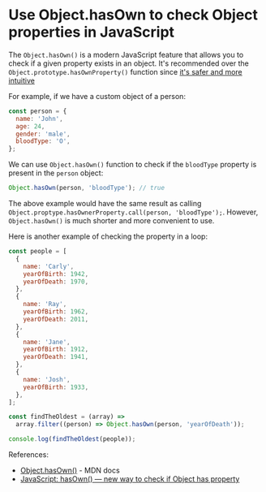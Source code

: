 # Use Object.hasOwn to check Object properties in JavaScript

The `Object.hasOwn()` is a modern JavaScript feature that allows you to check if a given property exists in an object. It's recommended over the `Object.prototype.hasOwnProperty()` function since [it's safer and more intuitive](<https://igorgonchar.medium.com/javascript-hasown-new-way-to-check-if-object-has-property-b93810e47070#:~:text=The%20main%20difference%20is%20that,checks%20only%20the%20object%20itself.&text=hasOwnProperty()%20besides%20focusing%20only,also%20omits%20getters%20and%20setters.>)

For example, if we have a custom object of a person:

```js
const person = {
  name: 'John',
  age: 24,
  gender: 'male',
  bloodType: 'O',
};
```

We can use `Object.hasOwn()` function to check if the `bloodType` property is present in the `person` object:

```js
Object.hasOwn(person, 'bloodType'); // true
```

The above example would have the same result as calling `Object.proptype.hasOwnerProperty.call(person, 'bloodType');`. However, `Object.hasOwn()` is much shorter and more convenient to use.

Here is another example of checking the property in a loop:

```js
const people = [
  {
    name: 'Carly',
    yearOfBirth: 1942,
    yearOfDeath: 1970,
  },
  {
    name: 'Ray',
    yearOfBirth: 1962,
    yearOfDeath: 2011,
  },
  {
    name: 'Jane',
    yearOfBirth: 1912,
    yearOfDeath: 1941,
  },
  {
    name: 'Josh',
    yearOfBirth: 1933,
  },
];

const findTheOldest = (array) =>
  array.filter((person) => Object.hasOwn(person, 'yearOfDeath'));

console.log(findTheOldest(people));
```

References:

- [Object.hasOwn()](https://developer.mozilla.org/en-US/docs/Web/JavaScript/Reference/Global_Objects/Object/hasOwn) - MDN docs
- [JavaScript: hasOwn() — new way to check if Object has property](<https://igorgonchar.medium.com/javascript-hasown-new-way-to-check-if-object-has-property-b93810e47070#:~:text=The%20main%20difference%20is%20that,checks%20only%20the%20object%20itself.&text=hasOwnProperty()%20besides%20focusing%20only,also%20omits%20getters%20and%20setters.>)
